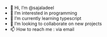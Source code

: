 - 👋 Hi, I’m @sajaladeel
- 👀 I’m interested in programming
- 🌱 I’m currently learning typescript
- 💞️ I’m looking to collaborate on new projects
- 📫 How to reach me : via email

<!---
sajaladeel/sajaladeel is a ✨ special ✨ repository because its `README.md` (this file) appears on your GitHub profile.
You can click the Preview link to take a look at your changes.
--->
